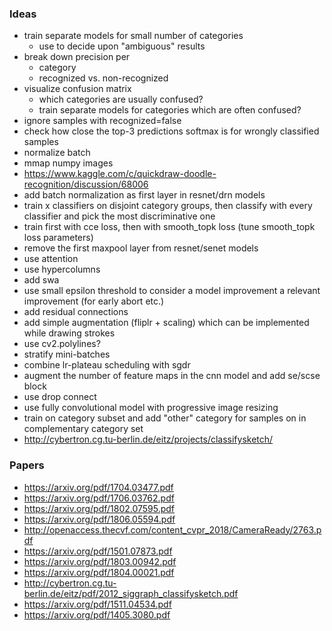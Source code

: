 ### Ideas

* train separate models for small number of categories
  * use to decide upon "ambiguous" results
* break down precision per
  * category
  * recognized vs. non-recognized
* visualize confusion matrix
  * which categories are usually confused?
  * train separate models for categories which are often confused?
* ignore samples with recognized=false
* check how close the top-3 predictions softmax is for wrongly classified samples
* normalize batch
* mmap numpy images
* https://www.kaggle.com/c/quickdraw-doodle-recognition/discussion/68006
* add batch normalization as first layer in resnet/drn models
* train x classifiers on disjoint category groups, then classify with every classifier and pick the most discriminative one
* train first with cce loss, then with smooth_topk loss (tune smooth_topk loss parameters)
* remove the first maxpool layer from resnet/senet models
* use attention
* use hypercolumns
* add swa
* use small epsilon threshold to consider a model improvement a relevant improvement (for early abort etc.)
* add residual connections
* add simple augmentation (fliplr + scaling) which can be implemented while drawing strokes
* use cv2.polylines?
* stratify mini-batches
* combine lr-plateau scheduling with sgdr
* augment the number of feature maps in the cnn model and add se/scse block
* use drop connect
* use fully convolutional model with progressive image resizing
* train on category subset and add "other" category for samples on in complementary category set
* http://cybertron.cg.tu-berlin.de/eitz/projects/classifysketch/

### Papers

* https://arxiv.org/pdf/1704.03477.pdf
* https://arxiv.org/pdf/1706.03762.pdf
* https://arxiv.org/pdf/1802.07595.pdf
* https://arxiv.org/pdf/1806.05594.pdf
* http://openaccess.thecvf.com/content_cvpr_2018/CameraReady/2763.pdf
* https://arxiv.org/pdf/1501.07873.pdf
* https://arxiv.org/pdf/1803.00942.pdf
* https://arxiv.org/pdf/1804.00021.pdf
* http://cybertron.cg.tu-berlin.de/eitz/pdf/2012_siggraph_classifysketch.pdf
* https://arxiv.org/pdf/1511.04534.pdf
* https://arxiv.org/pdf/1405.3080.pdf
